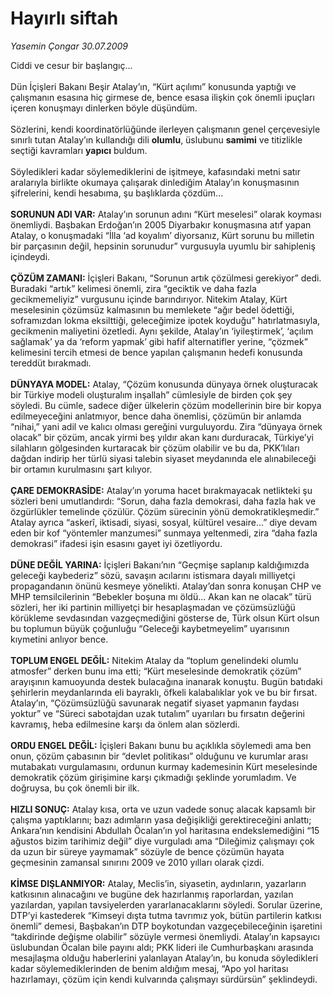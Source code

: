 # Hayırlı siftah

*Yasemin Çongar 30.07.2009*

<div class="taraf_structure_2col_1zq">
<div class="margen_n">



 <p>Ciddi ve cesur bir başlangıç... <br/><br/>Dün İçişleri Bakanı Beşir Atalay’ın, “Kürt açılımı” konusunda yaptığı ve çalışmanın esasına hiç girmese de, bence esasa ilişkin çok önemli ipuçları içeren konuşmayı dinlerken böyle düşündüm. <br/><br/>Sözlerini, kendi koordinatörlüğünde ilerleyen çalışmanın genel çerçevesiyle sınırlı tutan Atalay’ın kullandığı dili <b>olumlu</b>, üslubunu <b>samimi</b> ve titizlikle seçtiği kavramları <b>yapıcı</b> buldum. <br/><br/>Söyledikleri kadar söylemediklerini de işitmeye, kafasındaki metni satır aralarıyla birlikte okumaya çalışarak dinlediğim Atalay’ın konuşmasının şifrelerini, kendi hesabıma, şu başlıklarda çözdüm... <b><br/><br/>SORUNUN ADI VAR:</b> Atalay’ın sorunun adını “Kürt meselesi” olarak koyması önemliydi. Başbakan Erdoğan’ın 2005 Diyarbakır konuşmasına atıf yapan Atalay, o konuşmadaki “İlla ‘ad koyalım’ diyorsanız, Kürt sorunu bu milletin bir parçasının değil, hepsinin sorunudur” vurgusuyla uyumlu bir sahipleniş içindeydi.<b> <br/><br/>ÇÖZÜM ZAMANI:</b> İçişleri Bakanı, “Sorunun artık çözülmesi gerekiyor” dedi. Buradaki “artık” kelimesi önemli, zira “geciktik ve daha fazla gecikmemeliyiz” vurgusunu içinde barındırıyor. Nitekim Atalay, Kürt meselesinin çözümsüz kalmasının bu memlekete “ağır bedel ödettiği, soframızdan lokma eksilttiği, geleceğimize ipotek koyduğu” hatırlatmasıyla, gecikmenin maliyetini özetledi. Aynı şekilde, Atalay’ın ‘iyileştirmek’, ‘açılım sağlamak’ ya da ‘reform yapmak’ gibi hafif alternatifler yerine, “çözmek” kelimesini tercih etmesi de bence yapılan çalışmanın hedefi konusunda tereddüt bırakmadı. <b><br/><br/>DÜNYAYA MODEL:</b> Atalay, “Çözüm konusunda dünyaya örnek oluşturacak bir Türkiye modeli oluşturalım inşallah” cümlesiyle de birden çok şey söyledi. Bu cümle, sadece diğer ülkelerin çözüm modellerinin bire bir kopya edilmeyeceğini anlatmıyor, bence daha önemlisi, çözümün bir anlamda “nihai,” yani adil ve kalıcı olması gereğini vurguluyordu. Zira “dünyaya örnek olacak” bir çözüm, ancak yirmi beş yıldır akan kanı durduracak, Türkiye’yi silahların gölgesinden kurtaracak bir çözüm olabilir ve bu da, PKK’lıları dağdan indirip her türlü siyasi talebin siyaset meydanında ele alınabileceği bir ortamın kurulmasını şart kılıyor.<b> <br/><br/>ÇARE DEMOKRASİDE:</b> Atalay’ın yoruma hacet bırakmayacak netlikteki şu sözleri beni umutlandırdı: “Sorun, daha fazla demokrasi, daha fazla hak ve özgürlükler temelinde çözülür. Çözüm sürecinin yönü demokratikleşmedir.” Atalay ayrıca “askerî, iktisadi, siyasi, sosyal, kültürel vesaire...” diye devam eden bir kof “yöntemler manzumesi” sunmaya yeltenmedi, zira “daha fazla demokrasi” ifadesi işin esasını gayet iyi özetliyordu.<b> <br/><br/>DÜNE DEĞİL YARINA:</b> İçişleri Bakanı’nın “Geçmişe saplanıp kaldığımızda geleceği kaybederiz” sözü, savaşın acılarını istismara dayalı milliyetçi propagandanın önünü kesmeye yönelikti. Atalay’dan sonra konuşan CHP ve MHP temsilcilerinin “Bebekler boşuna mı öldü... Akan kan ne olacak” türü sözleri, her iki partinin milliyetçi bir hesaplaşmadan ve çözümsüzlüğü körükleme sevdasından vazgeçmediğini gösterse de, Türk olsun Kürt olsun bu toplumun büyük çoğunluğu “Geleceği kaybetmeyelim” uyarısının kıymetini anlıyor bence.<b> <br/><br/>TOPLUM ENGEL DEĞİL:</b> Nitekim Atalay da “toplum genelindeki olumlu atmosfer” derken bunu ima etti; “Kürt meselesinde demokratik çözüm” arayışının kamuoyunda destek bulacağına inanarak konuştu. Bugün batıdaki şehirlerin meydanlarında eli bayraklı, öfkeli kalabalıklar yok ve bu bir fırsat. Atalay’ın, “Çözümsüzlüğü savunarak negatif siyaset yapmanın faydası yoktur” ve “Süreci sabotajdan uzak tutalım” uyarıları bu fırsatın değerini kavramış, heba edilmesine karşı da önlem alan sözlerdi.<b> <br/><br/>ORDU ENGEL DEĞİL:</b> İçişleri Bakanı bunu bu açıklıkla söylemedi ama ben onun, çözüm çabasının bir “devlet politikası” olduğunu ve kurumlar arası mutabakatı vurgulamasını, ordunun kurmay kademesinin Kürt meselesinde demokratik çözüm girişimine karşı çıkmadığı şeklinde yorumladım. Ve doğruysa, bu çok önemli bir ilk.<b> <br/><br/>HIZLI SONUÇ:</b> Atalay kısa, orta ve uzun vadede sonuç alacak kapsamlı bir çalışma yaptıklarını; bazı adımların yasa değişikliği gerektireceğini anlattı; Ankara’nın kendisini Abdullah Öcalan’ın yol haritasına endekslemediğini “15 ağustos bizim tarihimiz değil” diye vurguladı ama “Dileğimiz çalışmayı çok da uzun bir süreye yaymamak” sözüyle de bence çözümün hayata geçmesinin zamansal sınırını 2009 ve 2010 yılları olarak çizdi. <b><br/><br/>KİMSE DIŞLANMIYOR:</b> Atalay, Meclis’in, siyasetin, aydınların, yazarların katkısının alınacağını ve bugüne dek hazırlanmış raporlardan, yazılan yazılardan, yapılan tavsiyelerden yararlanacaklarını söyledi. Sorular üzerine, DTP’yi kastederek “Kimseyi dışta tutma tavrımız yok, bütün partilerin katkısı önemli” demesi, Başbakan’ın DTP boykotundan vazgeçebileceğinin işaretini “takdirinde değişme olabilir” sözüyle vermesi önemliydi. Atalay’ın kapsayıcı üslubundan Öcalan bile payını aldı; PKK lideri ile Cumhurbaşkanı arasında mesajlaşma olduğu haberlerini yalanlayan Atalay’ın, bu konuda söyledikleri kadar söylemediklerinden de benim aldığım mesaj, “Apo yol haritası hazırlamayı, çözüm için kendi kulvarında çalışmayı sürdürsün” şeklindeydi.</p>
<br/>
<br/>
<br/>



<br/>


<div id="taraf_not">
</div>

</div>


</div>
